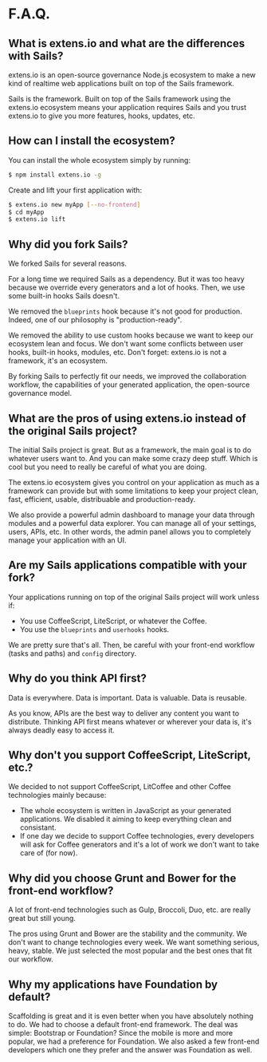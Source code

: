 # F.A.Q.

## What is extens.io and what are the differences with Sails?

extens.io is an open-source governance Node.js ecosystem to make a new kind of realtime web applications built on top of the Sails framework.

Sails is the framework. Built on top of the Sails framework using the extens.io ecosystem means your application requires Sails and you trust extens.io to give you more features, hooks, updates, etc.


## How can I install the ecosystem?

You can install the whole ecosystem simply by running:

```bash
$ npm install extens.io -g
```

Create and lift your first application with:

```bash
$ extens.io new myApp [--no-frontend]
$ cd myApp
$ extens.io lift
```


## Why did you fork Sails?

We forked Sails for several reasons.

For a long time we required Sails as a dependency. But it was too heavy because we override every generators and a lot of hooks. Then, we use some built-in hooks Sails doesn't.

We removed the `blueprints` hook because it's not good for production. Indeed, one of our philosophy is "production-ready".

We removed the ability to use custom hooks because we want to keep our ecosystem lean and focus. We don't want some conflicts between user hooks, built-in hooks, modules, etc. Don't forget: extens.io is not a framework, it's an ecosystem.

By forking Sails to perfectly fit our needs, we improved the collaboration workflow, the capabilities of your generated application, the open-source governance model.


## What are the pros of using extens.io instead of the original Sails project?

The initial Sails project is great. But as a framework, the main goal is to do whatever users want to. And you can make some crazy deep stuff. Which is cool but you need to really be careful of what you are doing.

The extens.io ecosystem gives you control on your application as much as a framework can provide but with some limitations to keep your project clean, fast, efficient, usable, distribuable and production-ready.

We also provide a powerful admin dashboard to manage your data through modules and a powerful data explorer. You can manage all of your settings, users, APIs, etc. In other words, the admin panel allows you to completely manage your application with an UI.


## Are my Sails applications compatible with your fork?

Your applications running on top of the original Sails project will work unless if:

- You use CoffeeScript, LiteScript, or whatever the Coffee.
- You use the `blueprints` and `userhooks` hooks.

We are pretty sure that's all. Then, be careful with your front-end workflow (tasks and paths) and `config` directory.


## Why do you think API first?

Data is everywhere. Data is important. Data is valuable. Data is reusable.

As you know, APIs are the best way to deliver any content you want to distribute. Thinking API first means whatever or wherever your data is, it's always deadly easy to access it.


## Why don't you support CoffeeScript, LiteScript, etc.?

We decided to not support CoffeeScript, LitCoffee and other Coffee technologies mainly because:

- The whole ecosystem is written in JavaScript as your generated applications. We disabled it aiming to keep everything clean and consistant.
- If one day we decide to support Coffee technologies, every developers will ask for Coffee generators and it's a lot of work we don't want to take care of (for now).


## Why did you choose Grunt and Bower for the front-end workflow?

A lot of front-end technologies such as Gulp, Broccoli, Duo, etc. are really great but still young.

The pros using Grunt and Bower are the stability and the community. We don't want to change technologies every week. We want something serious, heavy, stable. We just selected the most popular and the best ones that fit our workflow.


## Why my applications have Foundation by default?

Scaffolding is great and it is even better when you have absolutely nothing to do. We had to choose a default front-end framework. The deal was simple: Bootstrap or Foundation? Since the mobile is more and more popular, we had a preference for Foundation. We also asked a few front-end developers which one they prefer and the answer was Foundation as well.
